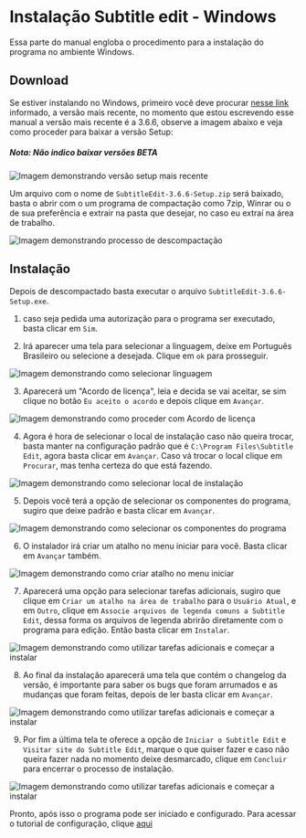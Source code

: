 # Instalação Subtitle edit - Windows
Essa parte do manual engloba o procedimento para a instalação do programa no ambiente Windows.


## Download
Se estiver instalando no Windows, primeiro você deve procurar [nesse link](https://github.com/SubtitleEdit/subtitleedit/releases) informado, a versão mais recente, no momento que estou escrevendo esse manual a versão mais recente é a 3.6.6, observe a imagem abaixo e veja como proceder para baixar a versão Setup:

##### Nota: Não indico baixar versões BETA

![Imagem demonstrando versão setup mais recente](../../src/images/instalacao/windows/0-download_recente.png)

Um arquivo com o nome de `SubtitleEdit-3.6.6-Setup.zip` será baixado, basta o abrir com o um programa de compactação como 7zip, Winrar ou o de sua preferência e extrair na pasta que desejar, no caso eu extraí na área de trabalho.

![Imagem demonstrando processo de descompactação](../../src/images/instalacao/windows/1-extrair_arquivo.png)


## Instalação
Depois de descompactado basta executar o arquivo `SubtitleEdit-3.6.6-Setup.exe`. 

1. caso seja pedida uma autorização para o programa ser executado, basta clicar em `Sim`.

2. Irá aparecer uma tela para selecionar a linguagem, deixe em Português Brasileiro ou selecione a desejada. Clique em `ok` para prosseguir.

![Imagem demonstrando como selecionar linguagem](../../src/images/instalacao/windows/2-selecionar_idioma.png)

3. Aparecerá um "Acordo de licença", leia e decida se vai aceitar, se sim clique no botão `Eu aceito o acordo` e depois clique em `Avançar`.

![Imagem demonstrando como proceder com Acordo de licença](../../src/images/instalacao/windows/3-aceitar_contrato.png)

4. Agora é hora de selecionar o local de instalação caso não queira trocar, basta manter na configuração padrão que é `C:\Program Files\Subtitle Edit`, agora basta clicar em `Avançar`. Caso vá trocar o local clique em `Procurar`, mas tenha certeza do que está fazendo.

![Imagem demonstrando como selecionar local de instalação](../../src/images/instalacao/windows/4-local_instalacao.png)

5. Depois você terá a opção de selecionar os componentes do programa, sugiro que deixe padrão e basta clicar em `Avançar`.

![Imagem demonstrando como selecionar os componentes do programa](../../src/images/instalacao/windows/5-selecionar_componentes.png)

6. O instalador irá criar um atalho no menu iniciar para você. Basta clicar em `Avançar` também.

![Imagem demonstrando como criar atalho no menu iniciar](../../src/images/instalacao/windows/6-menu_iniciar.png)

7. Aparecerá uma opção para selecionar tarefas adicionais, sugiro que clique em `Criar um atalho na área de trabalho` para o `Usuário Atual`, e em `Outro`, clique em `Associe arquivos de legenda comuns a Subtitle Edit`, dessa forma os arquivos de legenda abrirão diretamente com o programa para edição. Então basta clicar em `Instalar`.

![Imagem demonstrando como utilizar tarefas adicionais e começar a instalar](../../src/images/instalacao/windows/7-tarefas_adicionais.png)

8. Ao final da instalação aparecerá uma tela que contém o changelog da versão, é importante para saber os bugs que foram arrumados e as mudanças que foram feitas, depois de ler basta clicar em `Avançar`.

![Imagem demonstrando como utilizar tarefas adicionais e começar a instalar](../../src/images/instalacao/windows/8-change_log.png)

9. Por fim a última tela te oferece a opção de `Iniciar o Subtitle Edit` e `Visitar site do Subtitle Edit`, marque o que quiser fazer e caso não queira fazer nada no momento deixe desmarcado, clique em `Concluir` para encerrar o processo de instalação.

![Imagem demonstrando como utilizar tarefas adicionais e começar a instalar](../../src/images/instalacao/windows/9-concluir.png)

Pronto, após isso o programa pode ser iniciado e configurado. Para acessar o tutorial de configuração, clique [aqui](../../configuracao/README.md)
